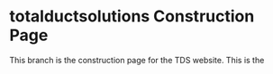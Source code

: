 # totalductsolutions Construction Page
This branch is the construction page for the TDS website. This is the 
